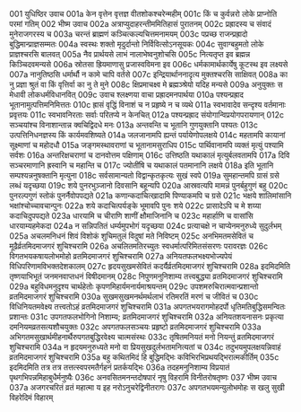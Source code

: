 001  युधिष्ठिर उवाच
001a केन वृत्तेन वृत्तज्ञ वीतशोकश्चरेन्महीम्
001c किं च कुर्वन्नरो लोके प्राप्नोति परमां गतिम्
002  भीष्म उवाच
002a अत्राप्युदाहरन्तीममितिहासं पुरातनम्
002c प्रह्रादस्य च संवादं मुनेराजगरस्य च
003a चरन्तं ब्राह्मणं कञ्चित्कल्यचित्तमनामयम्
003c पप्रच्छ राजन्प्रह्रादो बुद्धिमान्प्राज्ञसम्मतः
004a स्वस्थः शक्तो मृदुर्दान्तो निर्विवित्सोऽनसूयकः
004c सुवाग्बहुमतो लोके प्राज्ञश्चरसि बालवत्
005a नैव प्रार्थयसे लाभं नालाभेष्वनुशोचसि
005c नित्यतृप्त इव ब्रह्मन्न किञ्चिदवमन्यसे
006a स्रोतसा ह्रियमाणासु प्रजास्वविमना इव
006c धर्मकामार्थकार्येषु कूटस्थ इव लक्ष्यसे
007a नानुतिष्ठसि धर्मार्थौ न कामे चापि वर्तसे
007c इन्द्रियार्थाननादृत्य मुक्तश्चरसि साक्षिवत्
008a का नु प्रज्ञा श्रुतं वा किं वृत्तिर्वा का नु ते मुने
008c क्षिप्रमाचक्ष्व मे ब्रह्मञ्श्रेयो यदिह मन्यसे
009a अनुयुक्तः स मेधावी लोकधर्मविधानवित्
009c उवाच श्लक्ष्णया वाचा प्रह्रादमनपार्थया
010a पश्यन्प्रह्राद भूतानामुत्पत्तिमनिमित्ततः
010c ह्रासं वृद्धिं विनाशं च न प्रहृष्ये न च व्यथे
011a स्वभावादेव सन्दृश्य वर्तमानाः प्रवृत्तयः
011c स्वभावनिरताः सर्वाः परितप्ये न केनचित्
012a पश्यन्प्रह्राद संयोगान्विप्रयोगपरायणान्
012c सञ्चयांश्च विनाशान्तान्न क्वचिद्विदधे मनः
013a अन्तवन्ति च भूतानि गुणयुक्तानि पश्यतः
013c उत्पत्तिनिधनज्ञस्य किं कार्यमवशिष्यते
014a जलजानामपि ह्यन्तं पर्यायेणोपलक्षये
014c महतामपि कायानां सूक्ष्माणां च महोदधौ
015a जङ्गमस्थावराणां च भूतानामसुराधिप
015c पार्थिवानामपि व्यक्तं मृत्युं पश्यामि सर्वशः
016a अन्तरिक्षचराणां च दानवोत्तम पक्षिणाम्
016c उत्तिष्ठति यथाकालं मृत्युर्बलवतामपि
017a दिवि सञ्चरमाणानि ह्रस्वानि च महान्ति च
017c ज्योतींषि च यथाकालं पतमानानि लक्षये
018a इति भूतानि सम्पश्यन्ननुषक्तानि मृत्युना
018c सर्वसामान्यतो विद्वान्कृतकृत्यः सुखं स्वपे
019a सुमहान्तमपि ग्रासं ग्रसे लब्धं यदृच्छया
019c शये पुनरभुञ्जानो दिवसानि बहून्यपि
020a आस्रवत्यपि मामन्नं पुनर्बहुगुणं बहु
020c पुनरल्पगुणं स्तोकं पुनर्नैवोपपद्यते
021a कणान्कदाचित्खादामि पिण्याकमपि च ग्रसे
021c भक्षये शालिमांसानि भक्षांश्चोच्चावचान्पुनः
022a शये कदाचित्पर्यङ्के भूमावपि पुनः शये
022c प्रासादेऽपि च मे शय्या कदाचिदुपपद्यते
023a धारयामि च चीराणि शाणीं क्षौमाजिनानि च
023c महार्हाणि च वासांसि धारयाम्यहमेकदा
024a न सन्निपतितं धर्म्यमुपभोगं यदृच्छया
024c प्रत्याचक्षे न चाप्येनमनुरुध्ये सुदुर्लभम्
025a अचलमनिधनं शिवं विशोकं शुचिमतुलं विदुषां मते निविष्टम्
025c अनभिमतमसेवितं च मूढैर्व्रतमिदमाजगरं शुचिश्चरामि
026a अचलितमतिरच्युतः स्वधर्मात्परिमितसंसरणः परावरज्ञः
026c विगतभयकषायलोभमोहो व्रतमिदमाजगरं शुचिश्चरामि
027a अनियतफलभक्ष्यभोज्यपेयं विधिपरिणामविभक्तदेशकालम्
027c हृदयसुखमसेवितं कदर्यैर्व्रतमिदमाजगरं शुचिश्चरामि
028a इदमिदमिति तृष्णयाभिभूतं जनमनवाप्तधनं विषीदमानम्
028c निपुणमनुनिशाम्य तत्त्वबुद्ध्या व्रतमिदमाजगरं शुचिश्चरामि
029a बहुविधमनुदृश्य चार्थहेतोः कृपणमिहार्यमनार्यमाश्रयन्तम्
029c उपशमरुचिरात्मवान्प्रशान्तो व्रतमिदमाजगरं शुचिश्चरामि
030a सुखमसुखमनर्थमर्थलाभं रतिमरतिं मरणं च जीवितं च
030c विधिनियतमवेक्ष्य तत्त्वतोऽहं व्रतमिदमाजगरं शुचिश्चरामि
031a अपगतभयरागमोहदर्पो धृतिमतिबुद्धिसमन्वितः प्रशान्तः
031c उपगतफलभोगिनो निशाम्य; व्रतमिदमाजगरं शुचिश्चरामि
032a अनियतशयनासनः प्रकृत्या दमनियमव्रतसत्यशौचयुक्तः
032c अपगतफलसञ्चयः प्रहृष्टो व्रतमिदमाजगरं शुचिश्चरामि
033a अभिगतमसुखार्थमीहनार्थैरुपगतबुद्धिरवेक्ष्य चात्मसंस्थः
033c तृषितमनियतं मनो नियन्तुं व्रतमिदमाजगरं शुचिश्चरामि
034a न हृदयमनुरुध्यते मनो वा प्रियसुखदुर्लभतामनित्यतां च
034c तदुभयमुपलक्षयन्निवाहं व्रतमिदमाजगरं शुचिश्चरामि
035a बहु कथितमिदं हि बुद्धिमद्भिः कविभिरभिप्रथयद्भिरात्मकीर्तिम्
035c इदमिदमिति तत्र तत्र तत्तत्स्वपरमतैर्गहनं प्रतर्कयद्भिः
036a तदहमनुनिशाम्य विप्रयातं पृथगभिपन्नमिहाबुधैर्मनुष्यैः
036c अनवसितमनन्तदोषपारं नृषु विहरामि विनीतरोषतृष्णः
037  भीष्म उवाच
037a अजगरचरितं व्रतं महात्मा य इह नरोऽनुचरेद्विनीतरागः
037c अपगतभयमन्युलोभमोहः स खलु सुखी विहरेदिमं विहारम्

